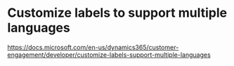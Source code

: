 # Customize labels to support multiple languages

https://docs.microsoft.com/en-us/dynamics365/customer-engagement/developer/customize-labels-support-multiple-languages

